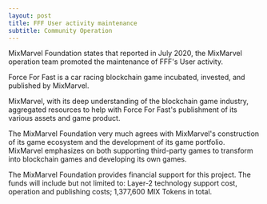 ```yaml
---
layout: post
title: FFF User activity maintenance
subtitle: Community Operation 
---
```


MixMarvel Foundation states that reported in July 2020, the MixMarvel operation team promoted  the maintenance of FFF's User activity.

Force For Fast is a car racing blockchain game incubated, invested, and published by MixMarvel. 

MixMarvel, with its deep understanding of the blockchain game industry, aggregated resources to help with Force For Fast's publishment of its various assets and game product. 

The MixMarvel Foundation very much agrees with MixMarvel's construction of its game ecosystem and the development of its game portfolio. MixMarvel emphasizes on both supporting third-party games to transform into blockchain games and developing its own games. 

The MixMarvel Foundation provides financial support for this project. The funds will include but not limited to: Layer-2 technology support cost, operation and publishing costs; 1,377,600 MIX Tokens in total. 


